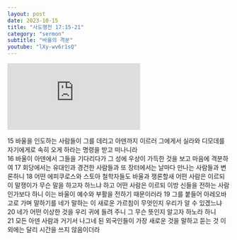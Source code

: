 ```yaml
---
layout: post
date: 2023-10-15
title: "사도행전 17:15-21"
category: "sermon"
subtitle: "바울의 격분"
youtube: "lXy-wv6r1sQ"
---
```


<div class="youtube margin-large">
    <iframe src="https://www.youtube.com/embed/lXy-wv6r1sQ" title="YouTube video player" frameborder="0" allow="accelerometer; autoplay; clipboard-write; encrypted-media; gyroscope; picture-in-picture; web-share" allowfullscreen></iframe>
</div>

15 바울을 인도하는 사람들이 그를 데리고 아덴까지 이르러 그에게서 실라와 디모데를 자기에게로 속히 오게 하라는 명령을 받고 떠나니라  
16 바울이 아덴에서 그들을 기다리다가 그 성에 우상이 가득한 것을 보고 마음에 격분하여
17 회당에서는 유대인과 경건한 사람들과 또 장터에서는 날마다 만나는 사람들과 변론하니
18 어떤 에피쿠로스와 스토아 철학자들도 바울과 쟁론할새 어떤 사람은 이르되 이 말쟁이가 무슨 말을 하고자 하느냐 하고 어떤 사람은 이르되 이방 신들을 전하는 사람인가보다 하니 이는 바울이 예수와 부활을 전하기 때문이러라
19 그를 붙들어 아레오바고로 가며 말하기를 네가 말하는 이 새로운 가르침이 무엇인지 우리가 알 수 있겠느냐
20 네가 어떤 이상한 것을 우리 귀에 들려 주니 그 무슨 뜻인지 알고자 하노라 하니  
21 모든 아덴 사람과 거기서 나그네 된 외국인들이 가장 새로운 것을 말하고 듣는 것 이외에는 달리 시간을 쓰지 않음이더라